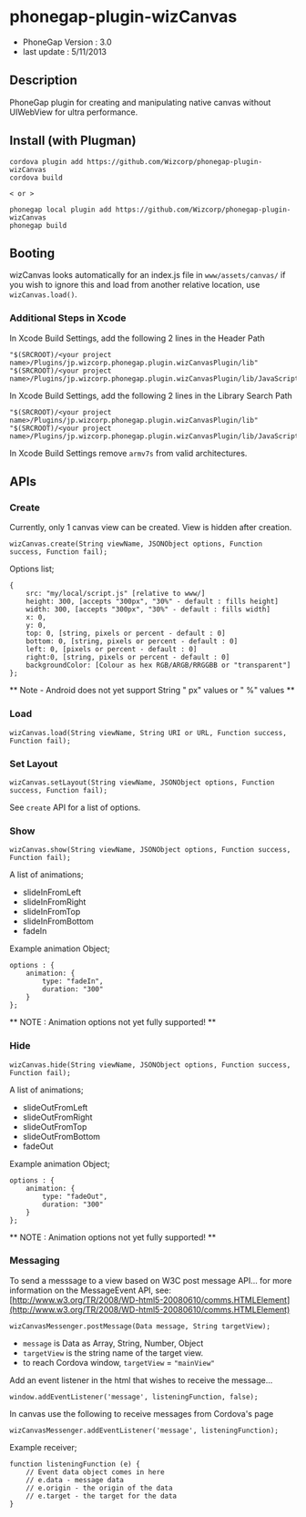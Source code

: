 # phonegap-plugin-wizCanvas

- PhoneGap Version : 3.0
- last update : 5/11/2013

## Description

PhoneGap plugin for creating and manipulating native canvas without UIWebView for ultra performance.

## Install (with Plugman) 

	cordova plugin add https://github.com/Wizcorp/phonegap-plugin-wizCanvas
	cordova build
	
	< or >
	
	phonegap local plugin add https://github.com/Wizcorp/phonegap-plugin-wizCanvas
	phonegap build

## Booting

wizCanvas looks automatically for an index.js file in ```www/assets/canvas/``` if you wish to ignore this and load from another relative location, use ```wizCanvas.load()```.

### Additional Steps in Xcode

In Xcode Build Settings, add the following 2 lines in the Header Path

	"$(SRCROOT)/<your project name>/Plugins/jp.wizcorp.phonegap.plugin.wizCanvasPlugin/lib"
	"$(SRCROOT)/<your project name>/Plugins/jp.wizcorp.phonegap.plugin.wizCanvasPlugin/lib/JavaScriptCore"

In Xcode Build Settings, add the following 2 lines in the Library Search Path

	"$(SRCROOT)/<your project name>/Plugins/jp.wizcorp.phonegap.plugin.wizCanvasPlugin/lib"
	"$(SRCROOT)/<your project name>/Plugins/jp.wizcorp.phonegap.plugin.wizCanvasPlugin/lib/JavaScriptCore"

In Xcode Build Settings remove `armv7s` from valid architectures.


## APIs

### Create

Currently, only 1 canvas view can be created. View is hidden after creation.

	wizCanvas.create(String viewName, JSONObject options, Function success, Function fail);

Options list;

	{
	    src: "my/local/script.js" [relative to www/]
	    height: 300, [accepts "300px", "30%" - default : fills height] 
	    width: 300, [accepts "300px", "30%" - default : fills width] 
	    x: 0,
	    y: 0, 
	    top: 0, [string, pixels or percent - default : 0]
	    bottom: 0, [string, pixels or percent - default : 0]
	    left: 0, [pixels or percent - default : 0]    
	    right:0, [string, pixels or percent - default : 0]
	    backgroundColor: [Colour as hex RGB/ARGB/RRGGBB or "transparent"]
	}; 

** Note - Android does not yet support String " px" values or " %" values ** 

### Load

	wizCanvas.load(String viewName, String URI or URL, Function success, Function fail);
	
	
### Set Layout
	
	wizCanvas.setLayout(String viewName, JSONObject options, Function success, Function fail);

See `create` API for a list of options.

### Show

	wizCanvas.show(String viewName, JSONObject options, Function success, Function fail);

A list of animations;

- slideInFromLeft
- slideInFromRight
- slideInFromTop
- slideInFromBottom
- fadeIn

Example animation Object;

	options : {
		animation: {
	    	type: "fadeIn", 
	    	duration: "300"
	    }
	};
	
** NOTE : Animation options not yet fully supported! **

### Hide

	wizCanvas.hide(String viewName, JSONObject options, Function success, Function fail);

A list of animations;

- slideOutFromLeft
- slideOutFromRight
- slideOutFromTop
- slideOutFromBottom
- fadeOut

Example animation Object;

	options : {
		animation: {
    		type: "fadeOut",
    		duration: "300"
    	}
	}; 

** NOTE : Animation options not yet fully supported! **

### Messaging

To send a messsage to a view based on W3C post message API... for more information on the MessageEvent API, see: [http://www.w3.org/TR/2008/WD-html5-20080610/comms.HTMLElement](http://www.w3.org/TR/2008/WD-html5-20080610/comms.HTMLElement)

	wizCanvasMessenger.postMessage(Data message, String targetView);

- `message` is Data as Array, String, Number, Object
- `targetView` is the string name of the target view.
- to reach Cordova window, `targetView` = `"mainView"`

Add an event listener in the html that wishes to receive the message...

	window.addEventListener('message', listeningFunction, false);

In canvas use the following to receive messages from Cordova's page

	wizCanvasMessenger.addEventListener('message', listeningFunction);

Example receiver;

	function listeningFunction (e) {
	    // Event data object comes in here
	    // e.data - message data
		// e.origin - the origin of the data
		// e.target - the target for the data
	}
